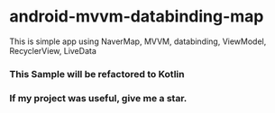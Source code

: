 # android-mvvm-databinding-map
This is simple app using NaverMap, MVVM, databinding, ViewModel, RecyclerView, LiveData

### This Sample will be refactored to Kotlin

### If my project was useful, give me a star.
